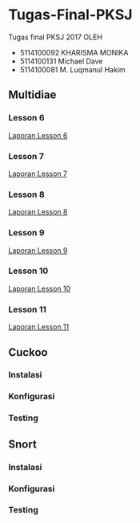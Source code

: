 # Tugas-Final-PKSJ
Tugas final PKSJ 2017
 OLEH 
- 5114100092    KHARISMA MONIKA
- 5114100131    Michael Dave
- 5114100081    M. Luqmanul Hakim

## Multidiae
### Lesson 6 
[Laporan Lesson 6](https://github.com/KharismaMonika/Tugas-Final-PKSJ/blob/master/mutillidae_lesson6.md)
### Lesson 7
[Laporan Lesson 7](https://github.com/KharismaMonika/Tugas-Final-PKSJ/blob/master/mutillidae_lesson7.md)
### Lesson 8
[Laporan Lesson 8](https://github.com/KharismaMonika/Tugas-Final-PKSJ/blob/master/mutillidae_lesson8.md)
### Lesson 9
[Laporan Lesson 9](https://github.com/KharismaMonika/Tugas-Final-PKSJ/blob/master/mutillidae_lesson9.md)
### Lesson 10
[Laporan Lesson 10](https://github.com/KharismaMonika/Tugas-Final-PKSJ/blob/master/mutillidae_lesson10.md)
### Lesson 11
[Laporan Lesson 11](https://github.com/KharismaMonika/Tugas-Final-PKSJ/blob/master/mutillidae_lesson11.md)

## Cuckoo
### Instalasi
### Konfigurasi
### Testing

## Snort
### Instalasi
### Konfigurasi
### Testing
